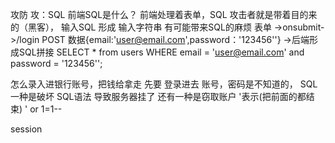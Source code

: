 攻防 
攻：SQL 前端SQL是什么？
前端处理着表单，SQL
攻击者就是带着目的来的（黑客）， 输入SQL  形成 输入字符串 有可能带来SQL的麻烦
表单 ->onsubmit->/login POST 数据{email:'user@email.com',password：'123456''}
->后端形成SQL拼接
SELECT * from users WHERE email = 'user@email.com' and password = '123456'';

怎么录入进银行账号，把钱给拿走
先要 登录进去 账号，密码是不知道的，
SQL 一种是破坏 SQL语法 导致服务器挂了
还有一种是窃取账户 '表示(把前面的都结束)   ' or 1=1--

session
